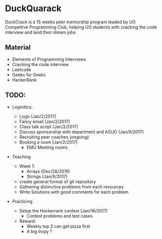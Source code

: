 # DuckQuarack
DuckCrack is a 15 weeks peer mentorship program leaded by UO Competitve Programming Club, helping UO students with cracking the code interview and land their dream jobs

## Material
* Elements of Programming Interviews
* Cracking the code interview
* Leetcode
* Geeks for Geeks
* HackerRank

## TODO:
* Logisitics:
    - Logo  (Jan/2/2017)
    - Fancy email (Jan/2/2017)
    - Class talk script (Jan/2/2017)
    - Discuss sponsorship with department and ASUO (Jan/9/2017)
    - Recruiting peer coaches (ongoing)
    - Booking a room (Jan/2/2017)
        - EMU Meeting rooms

* Teaching 
    - Week 1:
        - Arrays (Dec/28/2016)
        - Strings (Jan/9/2017)
    - create general format of git repository
    - Gathering distinctive problems from each resources 
    - Write Solutions with good comments for each problem

* Practicing
    - Setup the Hackerrank contest (Jan/16/2017)
        - Contest problems and test cases
    - Reward:
        - Weekly top 3 can get pizza first  
        - A big tropy ?

